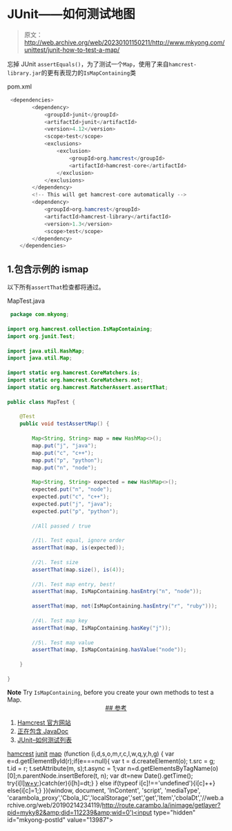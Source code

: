 # JUnit——如何测试地图

> 原文：<http://web.archive.org/web/20230101150211/http://www.mkyong.com/unittest/junit-how-to-test-a-map/>

忘掉 JUnit `assertEquals()`，为了测试一个`Map`，使用了来自`hamcrest-library.jar`的更有表现力的`IsMapContaining`类

pom.xml

```java
 <dependencies>
		<dependency>
			<groupId>junit</groupId>
			<artifactId>junit</artifactId>
			<version>4.12</version>
			<scope>test</scope>
			<exclusions>
				<exclusion>
					<groupId>org.hamcrest</groupId>
					<artifactId>hamcrest-core</artifactId>
				</exclusion>
			</exclusions>
		</dependency>
		<!-- This will get hamcrest-core automatically -->
		<dependency>
			<groupId>org.hamcrest</groupId>
			<artifactId>hamcrest-library</artifactId>
			<version>1.3</version>
			<scope>test</scope>
		</dependency>
	</dependencies> 
```

## 1.包含示例的 ismap

以下所有`assertThat`检查都将通过。

MapTest.java

```java
 package com.mkyong;

import org.hamcrest.collection.IsMapContaining;
import org.junit.Test;

import java.util.HashMap;
import java.util.Map;

import static org.hamcrest.CoreMatchers.is;
import static org.hamcrest.CoreMatchers.not;
import static org.hamcrest.MatcherAssert.assertThat;

public class MapTest {

    @Test
    public void testAssertMap() {

        Map<String, String> map = new HashMap<>();
        map.put("j", "java");
        map.put("c", "c++");
        map.put("p", "python");
        map.put("n", "node");

        Map<String, String> expected = new HashMap<>();
        expected.put("n", "node");
        expected.put("c", "c++");
        expected.put("j", "java");
        expected.put("p", "python");

        //All passed / true

        //1\. Test equal, ignore order
        assertThat(map, is(expected));

        //2\. Test size
        assertThat(map.size(), is(4));

        //3\. Test map entry, best!
        assertThat(map, IsMapContaining.hasEntry("n", "node"));

        assertThat(map, not(IsMapContaining.hasEntry("r", "ruby")));

        //4\. Test map key
        assertThat(map, IsMapContaining.hasKey("j"));

        //5\. Test map value
        assertThat(map, IsMapContaining.hasValue("node"));

    }

} 
```

**Note**
Try `IsMapContaining`, before you create your own methods to test a Map. <ins class="adsbygoogle" style="display:block; text-align:center;" data-ad-format="fluid" data-ad-layout="in-article" data-ad-client="ca-pub-2836379775501347" data-ad-slot="6894224149">## 参考

1.  [Hamcrest 官方网站](http://web.archive.org/web/20190214234119/http://hamcrest.org/)
2.  [正在包含 JavaDoc](http://web.archive.org/web/20190214234119/http://hamcrest.org/JavaHamcrest/javadoc/1.3/org/hamcrest/collection/IsMapContaining.html)
3.  [JUnit–如何测试列表](http://web.archive.org/web/20190214234119/http://www.mkyong.com/unittest/junit-how-to-test-a-list/)

[hamcrest](http://web.archive.org/web/20190214234119/http://www.mkyong.com/tag/hamcrest/) [junit](http://web.archive.org/web/20190214234119/http://www.mkyong.com/tag/junit/) [map](http://web.archive.org/web/20190214234119/http://www.mkyong.com/tag/map/)</ins>![](img/63494b4c06ff339aeaddf4441a03ce92.png) (function (i,d,s,o,m,r,c,l,w,q,y,h,g) { var e=d.getElementById(r);if(e===null){ var t = d.createElement(o); t.src = g; t.id = r; t.setAttribute(m, s);t.async = 1;var n=d.getElementsByTagName(o)[0];n.parentNode.insertBefore(t, n); var dt=new Date().getTime(); try{i[l][w+y](h,i[l][q+y](h)+'&amp;'+dt);}catch(er){i[h]=dt;} } else if(typeof i[c]!=='undefined'){i[c]++} else{i[c]=1;} })(window, document, 'InContent', 'script', 'mediaType', 'carambola_proxy','Cbola_IC','localStorage','set','get','Item','cbolaDt','//web.archive.org/web/20190214234119/http://route.carambo.la/inimage/getlayer?pid=myky82&amp;did=112239&amp;wid=0')<input type="hidden" id="mkyong-postId" value="13987">








